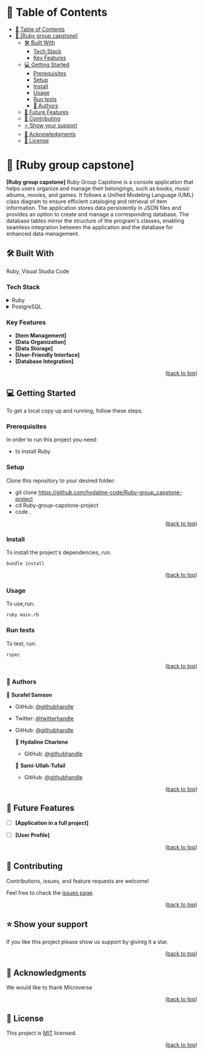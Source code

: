 
<a name="readme-top"></a>

# 📗 Table of Contents

- [📗 Table of Contents](#-table-of-contents)
- [📖 \[Ruby group capstone\] ](#-ruby-group-capstone-)
  - [🛠 Built With ](#-built-with-)
    - [Tech Stack ](#tech-stack-)
    - [Key Features ](#key-features-)
  - [💻 Getting Started ](#-getting-started-)
    - [Prerequisites ](#prerequisites-)
    - [Setup ](#setup-)
    - [Install ](#install-)
    - [Usage ](#usage-)
    - [Run tests ](#run-tests-)
    - [👥 Authors ](#-authors-)
  - [🔭 Future Features ](#-future-features-)
  - [🤝 Contributing ](#-contributing-)
  - [⭐️ Show your support ](#️-show-your-support-)
  - [🙏 Acknowledgments ](#-acknowledgments-)
  - [📝 License ](#-license-)

# 📖 [Ruby group capstone] <a name="about-project"></a>

**[Ruby group capstone]** Ruby Group Capstone is a console application that helps users organize and manage their belongings, such as books, music albums, movies, and games. It follows a Unified Modeling Language (UML) class diagram to ensure efficient cataloging and retrieval of item information. The application stores data persistently in JSON files and provides an option to create and manage a corresponding database. The database tables mirror the structure of the program's classes, enabling seamless integration between the application and the database for enhanced data management.

## 🛠 Built With <a name="built-with"></a>
Ruby, Visual Studia Code

### Tech Stack <a name="tech-stack"></a>

<details>
  <summary>Ruby</summary>
</details>

<details>
  <summary>PostgreSQL</summary>
</details>

 
### Key Features <a name="key-features"></a>

- **[Item Management]**
- **[Data Organization]**
- **[Data Storage]**
- **[User-Friendly Interface]**
- **[Database Integration]**


<p align="right">(<a href="#readme-top">back to top</a>)</p>


## 💻 Getting Started <a name="getting-started"></a>

To get a local copy up and running, follow these steps.

### Prerequisites <a name="prerequisites"></a>

In order to run this project you need:

- to install Ruby

### Setup <a name="setup"></a>

Clone this repository to your desired folder:

- git clone https://github.com/hydaline-code/Ruby-group_capstone-project
- cd Ruby-group-capstone-project
- code .

<p align="right">(<a href="#readme-top">back to top</a>)</p>

### Install <a name="install"></a>

To install the project's dependencies, run:

```
bundle install
```
<p align="right">(<a href="#readme-top">back to top</a>)</p>

### Usage <a name="usage"></a>

To use,run:

```
ruby main.rb
````

### Run tests <a name="run tests"></a>

To test, run:

```
rspec
```
<p align="right">(<a href="#readme-top">back to top</a>)</p>

### 👥 Authors <a name="authors"></a>

  👤 **Surafel Samson**
- GitHub: [@githubhandle](https://github.com/Surafels)
- Twitter: [@twitterhandle](https://twitter.com/SurafelSamson2)
- GitHub: [@githubhandle](https://github.com/Sami-ullah-tufail)
   
   👤 **Hydaline Charlene**
   - GitHub: [@githubhandle](https://github.com/hydaline-code)

   👤 **Sami-Ullah-Tufail**
   - GitHub: [@githubhandle](https://github.com/Sami-Ullah-Tufail)

<p align="right">(<a href="#readme-top">back to top</a>)</p>

## 🔭 Future Features <a name="future-features"></a>

- [ ] **[Application in a full project]**
- [ ] **[User Profile]**


<p align="right">(<a href="#readme-top">back to top</a>)</p>

## 🤝 Contributing <a name="contributing"></a>

Contributions, issues, and feature requests are welcome!

Feel free to check the [issues page](https://github.com/hydaline-code/Ruby-group_capstone-project/issues).

<p align="right">(<a href="#readme-top">back to top</a>)</p>

## ⭐️ Show your support <a name="support"></a>

If you like this project please show us support by givintg it a star.

<p align="right">(<a href="#readme-top">back to top</a>)</p>

## 🙏 Acknowledgments <a name="acknowledgements"></a>

We would like to thank Microverse

<p align="right">(<a href="#readme-top">back to top</a>)</p>

## 📝 License <a name="license"></a>

This project is [MIT](/LICENSE) licensed.

<p align="right">(<a href="#readme-top">back to top</a>)</p>
